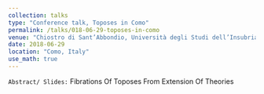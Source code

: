 ```yaml
---
collection: talks
type: "Conference talk, Toposes in Como"
permalink: /talks/018-06-29-toposes-in-como
venue: "Chiostro di Sant’Abbondio, Università degli Studi dell’Insubria"
date: 2018-06-29
location: "Como, Italy"
use_math: true
---
```


<!--
{% include macro %}
-->

`Abstract/ Slides:` Fibrations Of Toposes From Extension Of Theories 
<a href="http://tcsc.lakecomoschool.org/program/" target="_blank"> <i class="fa fa-external-link" aria-hidden="true"></i> </a>
<a href="/files/CT/fibration-of-toposes-extension-of-theories-como-talk.pdf" target="_blank"> <i class="fa fa-file-pdf-o" aria-hidden="true"></i> </a>
